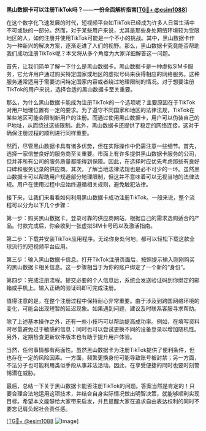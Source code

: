 **黑山数据卡可以注册TikTok吗？——一份全面解析指南[[TG💪+ @esim1088](https://t.me/s/esim1088)]**

在这个数字化飞速发展的时代，短视频平台如TikTok已经成为许多人日常生活中不可或缺的一部分。然而，对于某些用户来说，尤其是那些身处网络环境较为受限地区的人，如何注册并使用TikTok可能是一个不小的挑战。其中，黑山数据卡作为一种新兴的解决方案，逐渐走进了人们的视野。那么，黑山数据卡究竟能否帮助我们成功注册TikTok呢？本文将从多个角度为大家详细解答这一问题。

首先，让我们简单了解一下什么是黑山数据卡。黑山数据卡是一种虚拟SIM卡服务，它允许用户通过购买特定国家或地区的虚拟号码来获得相应的网络服务。这种服务通常适用于需要访问特定国家内容或者绕过地理限制的情况。对于想要注册TikTok的用户来说，选择合适的黑山数据卡至关重要。

那么，为什么黑山数据卡能成为注册TikTok的一个选项呢？主要原因在于TikTok对用户地理位置有一定的要求。为了遵守不同国家和地区的法律法规，TikTok在某些地区可能会限制新用户的注册。而通过使用黑山数据卡，用户可以伪装自己的IP地址，从而绕过这些限制。此外，黑山数据卡还提供了稳定的网络连接，这对于确保注册过程的顺利进行同样重要。

然而，尽管黑山数据卡具有诸多优势，但在实际操作中仍需注意一些细节。首先，选择一家信誉良好的服务商至关重要。市面上有许多提供黑山数据卡服务的公司，但并非所有公司的服务质量都能得到保障。因此，在选择时应优先考虑那些有良好口碑和服务记录的供应商。其次，了解当地法律法规也是必不可少的一环。虽然黑山数据卡可以帮助用户规避部分地理限制，但这并不意味着可以无视当地的法律法规。用户在使用过程中应始终遵循相关规则，避免触犯法律。

接下来，让我们来看看如何利用黑山数据卡成功注册TikTok。一般来说，整个流程可以分为以下几个步骤：

第一步：购买黑山数据卡。登录可靠的供应商网站，根据自己的需求选购适合的产品。付款完成后，你会收到一张虚拟SIM卡号码以及激活指南。

第二步：下载并安装TikTok应用程序。无论你身处何地，都可以轻松下载这款全球流行的短视频平台应用。

第三步：输入黑山数据卡信息。打开TikTok注册页面后，按照提示输入刚刚购买的黑山数据卡相关信息。这一步骤相当于为你的账户绑定了一个新的“身份”。

第四步：完成注册流程。提交必要的个人信息后，系统会发送验证码到你绑定的邮箱或手机上。输入正确的验证码即可完成注册。

值得注意的是，在整个注册过程中保持耐心非常重要。由于涉及到跨国网络环境的变化，可能会出现短暂的延迟现象。如果遇到问题，建议及时联系客服寻求帮助。

除了上述基本操作之外，还有一些小技巧可以帮助提高成功率。例如，在填写资料时尽量避免过于敏感的信息；同时也可以尝试更换不同的设备登录以增加随机性。另外，定期检查更新软件版本也有助于提升用户体验。

当然，任何事情都有两面性。虽然黑山数据卡为注册TikTok提供了便利条件，但也存在一定的风险因素。一方面，频繁更换身份可能导致账号被封禁；另一方面，不法分子也可能利用类似手段从事非法活动。因此，在享受便捷的同时也要时刻警惕潜在威胁。

最后，总结一下关于黑山数据卡能否注册TikTok的问题。答案当然是肯定的！只要合理合法地运用这项技术，并结合自身实际情况做出明智决策，就能够顺利实现目标。希望本文能够给大家带来启发，并且提醒大家在追求自由表达权利的同时不要忘记肩负起社会责任感。

[[TG💪+ @esim1088](https://t.me/s/esim1088) ![Image](https://i.postimg.cc/4NQfJmqS/Snipaste-2025-05-13-00-14-12.png)]